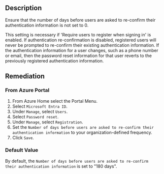 ## Description

Ensure that the number of days before users are asked to re-confirm their authentication information is not set to 0.

This setting is necessary if 'Require users to register when signing in' is enabled. If authentication re-confirmation is disabled, registered users will never be prompted to re-confirm their existing authentication information. If the authentication information for a user changes, such as a phone number or email, then the password reset information for that user reverts to the previously registered authentication information.

## Remediation

### From Azure Portal

1. From Azure Home select the Portal Menu.
2. Select `Microsoft Entra ID`.
3. Under `Manage`, select `Users`.
4. Select `Password reset`.
5. Under `Manage`, select `Registration`.
6. Set the `Number of days before users are asked to re-confirm their authentication information` to your organization-defined frequency.
7. Click `Save`.

### Default Value

By default, the `Number of days before users are asked to re-confirm their authentication information` is set to "180 days".
